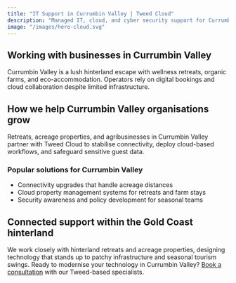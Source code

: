 ```yaml
---
title: "IT Support in Currumbin Valley | Tweed Cloud"
description: "Managed IT, cloud, and cyber security support for Currumbin Valley businesses within the Gold Coast hinterland."
image: "/images/hero-cloud.svg"
---
```


## Working with businesses in Currumbin Valley
Currumbin Valley is a lush hinterland escape with wellness retreats, organic farms, and eco-accommodation. Operators rely on digital bookings and cloud collaboration despite limited infrastructure.

## How we help Currumbin Valley organisations grow
Retreats, acreage properties, and agribusinesses in Currumbin Valley partner with Tweed Cloud to stabilise connectivity, deploy cloud-based workflows, and safeguard sensitive guest data.

### Popular solutions for Currumbin Valley
- Connectivity upgrades that handle acreage distances
- Cloud property management systems for retreats and farm stays
- Security awareness and policy development for seasonal teams

## Connected support within the Gold Coast hinterland
We work closely with hinterland retreats and acreage properties, designing technology that stands up to patchy infrastructure and seasonal tourism swings. Ready to modernise your technology in Currumbin Valley? [Book a consultation](/consultation/) with our Tweed-based specialists.
